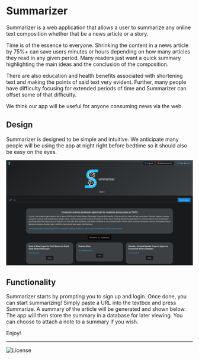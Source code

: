 # Summarizer

Summarizer is a web application that allows a user to summarize any online text composition whether that be a news article or a story.

Time is of the essence to everyone. Shrinking the content in a news article by 75%+ can save users minutes or hours depending on how many articles they read in any given period. Many readers just want a quick summary highlighting the main ideas and the conclusion of the composition.

There are also education and health benefits associated with shortening text and making the points of said text very evident. Further, many people have difficulty focusing for extended periods of time and Summarizer can offset some of that difficulty.

We think our app will be useful for anyone consuming news via the web.

## Design

Summarizer is designed to be simple and intuitive. We anticipate many people will be using the app at night right before bedtime so it should also be easy on the eyes.

<p align="center">
  <img src="logos/screenshot.png">
</p>

## Functionality

Summarizer starts by prompting you to sign up and login. Once done, you can start summarizing! Simply paste a URL into the textbox and press Summarize. A summary of the article will be generated and shown below. The app will then store the summary in a database for later viewing. You can choose to attach a note to a summary if you wish.

Enjoy!

---

![License](https://img.shields.io/github/license/adamalston/Summarizer)